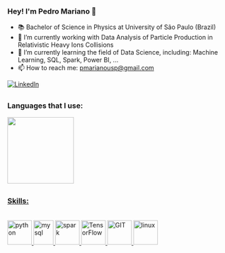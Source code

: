 ### Hey! I'm Pedro Mariano 👋

- 📚 Bachelor of Science in Physics at University of São Paulo (Brazil)
- 🔭 I’m currently working with Data Analysis of Particle Production in Relativistic Heavy Ions Collisions
- 🌱 I’m currently learning the field of Data Science, including: Machine Learning, SQL, Spark, Power BI, ...
- 📫 How to reach me: pmarianousp@gmail.com

[![Linkedln](https://img.shields.io/badge/LinkedIn-0077B5?style=flat-square&logo=linkedin&logoColor=white)](https://www.linkedin.com/in/pemariano/)

##

### Languages that I use:

<div>
  <a href="https://github.com/pemariano">
  <img height="150em" src="https://github-readme-stats.vercel.app/api/top-langs/?username=pemariano&layout=compact&langs_count=7&theme=dracula"/>
  <!-- 
  <img height="180em" src="https://github-readme-stats.vercel.app/api?username=pemariano&show_icons=true&theme=dracula&include_all_commits=true&count_private=true"/> 
  -->
</div>

##

### Skills:
  
<div style="display: inline_block"><br>
  <img src="https://www.vectorlogo.zone/logos/python/python-icon.svg" alt="python" width="55" height="55"/> 
  <img src="https://www.vectorlogo.zone/logos/mysql/mysql-icon.svg" alt="mysql" width="45" height="55"/>
  <img src="https://www.vectorlogo.zone/logos/apache_spark/apache_spark-icon.svg" alt="spark" width="55" height="55"/>
  <img src="https://www.vectorlogo.zone/logos/tensorflow/tensorflow-icon.svg" alt="TensorFlow" width="55" height="55"/>
  <img src="https://www.vectorlogo.zone/logos/git-scm/git-scm-icon.svg" alt="GIT" width="55" height="55"/>
  <img src="https://www.vectorlogo.zone/logos/linux/linux-icon.svg" alt="linux" width="55" height="55"/>
  <!--
  <img src="https://www.vectorlogo.zone/logos/microsoft_powerbi/microsoft_powerbi-icon.svg" alt="PowerBI" width="55" height="55"/>
  <img src="https://www.vectorlogo.zone/logos/docker/docker-official.svg" alt="docker" width="60" height="50"/>
  -->
</div>


  
<!--
**pemariano/pemariano** is a ✨ _special_ ✨ repository because its `README.md` (this file) appears on your GitHub profile.

Here are some ideas to get you started:

- 👯 I’m looking to collaborate on ...
- 🤔 I’m looking for help with ...
- 💬 Ask me about ...
- 😄 Pronouns: ...
- ⚡ Fun fact: ...
-->
